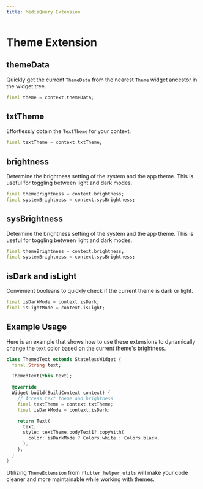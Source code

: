 ```yaml
---
title: MediaQuery Extension
---
```


# Theme Extension

## themeData

Quickly get the current `ThemeData` from the nearest `Theme` widget ancestor in the widget tree.

```dart
final theme = context.themeData;
```

## txtTheme

Effortlessly obtain the `TextTheme` for your context.

```dart
final textTheme = context.txtTheme;
```

## brightness

Determine the brightness setting of the system and the app theme. This is useful for toggling between light and dark modes.

```dart
final themeBrightness = context.brightness;
final systemBrightness = context.sysBrightness;
```

## sysBrightness

Determine the brightness setting of the system and the app theme. This is useful for toggling between light and dark modes.

```dart
final themeBrightness = context.brightness;
final systemBrightness = context.sysBrightness;
```

## isDark and isLight

Convenient booleans to quickly check if the current theme is dark or light.

```dart
final isDarkMode = context.isDark;
final isLightMode = context.isLight;
```


## Example Usage

Here is an example that shows how to use these extensions to dynamically change the text color based on the current theme's brightness.

```dart
class ThemedText extends StatelessWidget {
  final String text;

  ThemedText(this.text);

  @override
  Widget build(BuildContext context) {
    // Access text theme and brightness
    final textTheme = context.txtTheme;
    final isDarkMode = context.isDark;

    return Text(
      text,
      style: textTheme.bodyText1?.copyWith(
        color: isDarkMode ? Colors.white : Colors.black,
      ),
    );
  }
}
```

Utilizing `ThemeExtension` from `flutter_helper_utils` will make your code cleaner and more maintainable while working with themes.